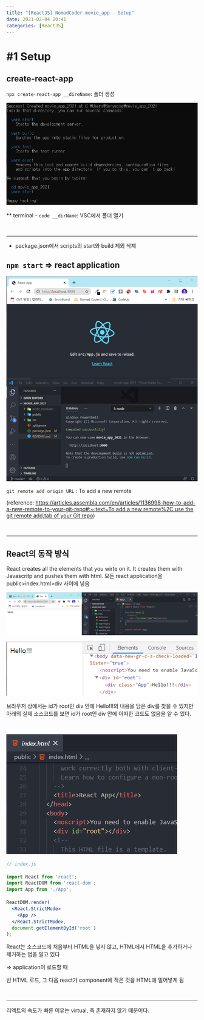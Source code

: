 ```yaml
---
title: "[ReactJS] NomadCoder-movie_app - Setup"
date: 2021-02-04 20:41
categories: [ReactJS]
---
```


# #1 Setup

## create-react-app

`npx create-react-app __direName`: 폴더 생성

![20210204-3.png](/assets/images/posts/2021-02-04/20210204-3.png)

** terminal - `code __dirName`: VSC에서 폴더 열기

<br>

---

- package.json에서 scripts의 start와 build 제외 삭제

## `npm start` ⇒ react application

![20210204-4.png](/assets/images/posts/2021-02-04/20210204-4.png)

`git remote add origin URL` : To add a new remote

(reference: [https://articles.assembla.com/en/articles/1136998-how-to-add-a-new-remote-to-your-git-repo#:~:text=To add a new remote%2C use the git remote add,tab of your Git repo](https://articles.assembla.com/en/articles/1136998-how-to-add-a-new-remote-to-your-git-repo#:~:text=To%20add%20a%20new%20remote%2C%20use%20the%20git%20remote%20add,tab%20of%20your%20Git%20repo))

<br>

---

## React의 동작 방식

React creates all the elements that you wirte on it. It creates them with Javascritp and pushes them with html. 모든 react application을 public>index.html>div 사이에 넣음

![20210204-5.png](/assets/images/posts/2021-02-04/20210204-5.png)

![20210204-6.png](/assets/images/posts/2021-02-04/20210204-6.png)

브라우저 상에서는 id가 root인 div 안에 Hello!!!의 내용을 담은 div를 찾을 수 있지만 아래의 실제 소스코드를 보면 id가 root인 div 안에 어떠한 코드도 없음을 알 수 있다.

<br>

![20210204-7.png](/assets/images/posts/2021-02-04/20210204-7.png)

```jsx
// index.js

import React from 'react';
import ReactDOM from 'react-dom';
import App from './App';

ReactDOM.render(
  <React.StrictMode>
    <App />
  </React.StrictMode>,
  document.getElementById('root')
);
```

React는 소스코드에 처음부터 HTML을 넣지 않고, HTML에서 HTML을 추가하거나 제거하는 법을 알고 있다

⇒ application이 로드할 때

빈 HTML 로드, 그 다음 react가 component에 적은 것을 HTML에 밀어넣게 됨

<br>

---

리액트의 속도가 빠른 이유는 virtual, 즉 존재하지 않기 때문이다.